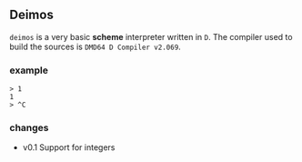 ## Deimos

`deimos` is a very basic **scheme** interpreter written in `D`. The compiler used to build the sources is `DMD64 D Compiler v2.069`.

### example
    
    > 1
    1
    > ^C

### changes

* v0.1   Support for integers